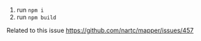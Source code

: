 1. run `npm i`
2. run `npm build`

Related to this issue https://github.com/nartc/mapper/issues/457
